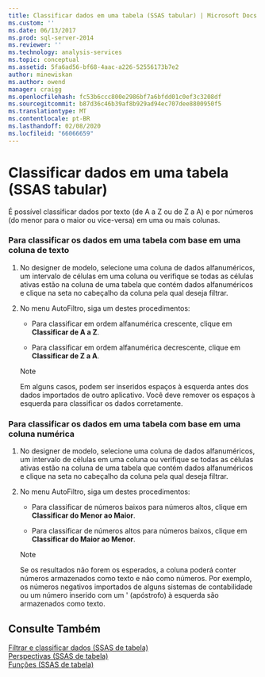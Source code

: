 ```yaml
---
title: Classificar dados em uma tabela (SSAS tabular) | Microsoft Docs
ms.custom: ''
ms.date: 06/13/2017
ms.prod: sql-server-2014
ms.reviewer: ''
ms.technology: analysis-services
ms.topic: conceptual
ms.assetid: 5fa6ad56-bf68-4aac-a226-52556173b7e2
author: minewiskan
ms.author: owend
manager: craigg
ms.openlocfilehash: fc53b6ccc800e2986bf7a6bfdd01c0ef3c3208df
ms.sourcegitcommit: b87d36c46b39af8b929ad94ec707dee8800950f5
ms.translationtype: MT
ms.contentlocale: pt-BR
ms.lasthandoff: 02/08/2020
ms.locfileid: "66066659"
---
```

# <a name="sort-data-in-a-table-ssas-tabular"></a>Classificar dados em uma tabela (SSAS tabular)
  É possível classificar dados por texto (de A a Z ou de Z a A) e por números (do menor para o maior ou vice-versa) em uma ou mais colunas.  
  
### <a name="to-sort-the-data-in-a-table-based-on-a-text-column"></a>Para classificar os dados em uma tabela com base em uma coluna de texto  
  
1.  No designer de modelo, selecione uma coluna de dados alfanuméricos, um intervalo de células em uma coluna ou verifique se todas as células ativas estão na coluna de uma tabela que contém dados alfanuméricos e clique na seta no cabeçalho da coluna pela qual deseja filtrar.  
  
2.  No menu AutoFiltro, siga um destes procedimentos:  
  
    -   Para classificar em ordem alfanumérica crescente, clique em **Classificar de A a Z**.  
  
    -   Para classificar em ordem alfanumérica decrescente, clique em **Classificar de Z a A**.  
  
    > [!NOTE]  
    >  Em alguns casos, podem ser inseridos espaços à esquerda antes dos dados importados de outro aplicativo. Você deve remover os espaços à esquerda para classificar os dados corretamente.  
  
### <a name="to-sort-the-data-in-a-table-based-on-a-numeric-column"></a>Para classificar os dados em uma tabela com base em uma coluna numérica  
  
1.  No designer de modelo, selecione uma coluna de dados alfanuméricos, um intervalo de células em uma coluna ou verifique se todas as células ativas estão na coluna de uma tabela que contém dados alfanuméricos e clique na seta no cabeçalho da coluna pela qual deseja filtrar.  
  
2.  No menu AutoFiltro, siga um destes procedimentos:  
  
    -   Para classificar de números baixos para números altos, clique em **Classificar do Menor ao Maior**.  
  
    -   Para classificar de números altos para números baixos, clique em **Classificar do Maior ao Menor**.  
  
    > [!NOTE]  
    >  Se os resultados não forem os esperados, a coluna poderá conter números armazenados como texto e não como números. Por exemplo, os números negativos importados de alguns sistemas de contabilidade ou um número inserido com um ' (apóstrofo) à esquerda são armazenados como texto.  
  
## <a name="see-also"></a>Consulte Também  
 [Filtrar e classificar dados &#40;SSAS de tabela&#41;](../filter-and-sort-data-ssas-tabular.md)   
 [Perspectivas &#40;SSAS de tabela&#41;](perspectives-ssas-tabular.md)   
 [Funções &#40;SSAS de tabela&#41;](roles-ssas-tabular.md)  
  
  
